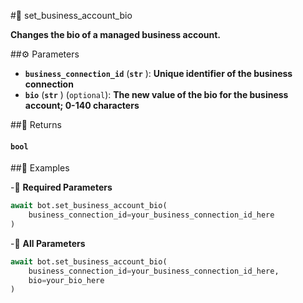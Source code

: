 #🔧 set_business_account_bio

**Changes the bio of a managed business account.**

##⚙️ Parameters

- **`business_connection_id`** (**`str`** ): **Unique identifier of the business connection**
- **`bio`** (**`str`** ) (`optional`): **The new value of the bio for the business account; 0-140 characters**

##📲 Returns

#### `bool`

##📀 Examples

-🪫 **Required Parameters**

```python
await bot.set_business_account_bio(
    business_connection_id=your_business_connection_id_here
)
```

-🔋 **All Parameters**

```python
await bot.set_business_account_bio(
    business_connection_id=your_business_connection_id_here,
    bio=your_bio_here
)
```
